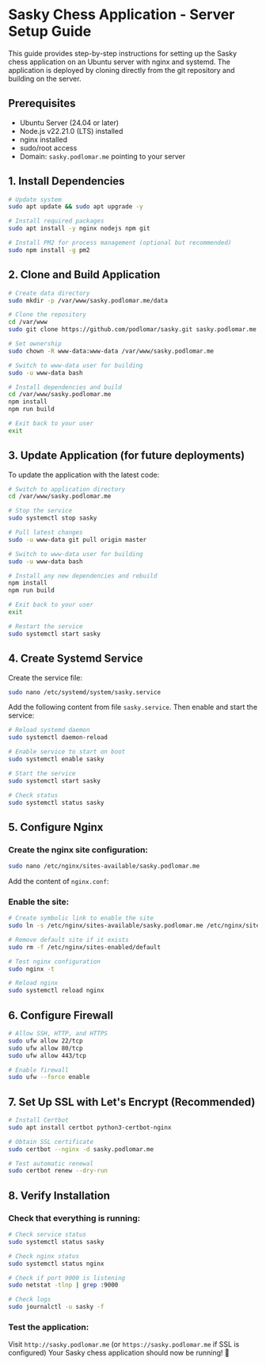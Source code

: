 # Sasky Chess Application - Server Setup Guide

This guide provides step-by-step instructions for setting up the Sasky chess application on an Ubuntu server with nginx and systemd. The application is deployed by cloning directly from the git repository and building on the server.

## Prerequisites

- Ubuntu Server (24.04 or later)
- Node.js v22.21.0 (LTS) installed
- nginx installed
- sudo/root access
- Domain: `sasky.podlomar.me` pointing to your server

## 1. Install Dependencies

```bash
# Update system
sudo apt update && sudo apt upgrade -y

# Install required packages
sudo apt install -y nginx nodejs npm git

# Install PM2 for process management (optional but recommended)
sudo npm install -g pm2
```

## 2. Clone and Build Application

```bash
# Create data directory
sudo mkdir -p /var/www/sasky.podlomar.me/data

# Clone the repository
cd /var/www
sudo git clone https://github.com/podlomar/sasky.git sasky.podlomar.me

# Set ownership
sudo chown -R www-data:www-data /var/www/sasky.podlomar.me

# Switch to www-data user for building
sudo -u www-data bash

# Install dependencies and build
cd /var/www/sasky.podlomar.me
npm install
npm run build

# Exit back to your user
exit
```

## 3. Update Application (for future deployments)

To update the application with the latest code:

```bash
# Switch to application directory
cd /var/www/sasky.podlomar.me

# Stop the service
sudo systemctl stop sasky

# Pull latest changes
sudo -u www-data git pull origin master

# Switch to www-data user for building
sudo -u www-data bash

# Install any new dependencies and rebuild
npm install
npm run build

# Exit back to your user
exit

# Restart the service
sudo systemctl start sasky
```

## 4. Create Systemd Service

Create the service file:

```bash
sudo nano /etc/systemd/system/sasky.service
```

Add the following content from file `sasky.service`. Then enable and start the service:

```bash
# Reload systemd daemon
sudo systemctl daemon-reload

# Enable service to start on boot
sudo systemctl enable sasky

# Start the service
sudo systemctl start sasky

# Check status
sudo systemctl status sasky
```

## 5. Configure Nginx

### Create the nginx site configuration:

```bash
sudo nano /etc/nginx/sites-available/sasky.podlomar.me
```

Add the content of `nginx.conf`:

### Enable the site:

```bash
# Create symbolic link to enable the site
sudo ln -s /etc/nginx/sites-available/sasky.podlomar.me /etc/nginx/sites-enabled/

# Remove default site if it exists
sudo rm -f /etc/nginx/sites-enabled/default

# Test nginx configuration
sudo nginx -t

# Reload nginx
sudo systemctl reload nginx
```

## 6. Configure Firewall

```bash
# Allow SSH, HTTP, and HTTPS
sudo ufw allow 22/tcp
sudo ufw allow 80/tcp
sudo ufw allow 443/tcp

# Enable firewall
sudo ufw --force enable
```

## 7. Set Up SSL with Let's Encrypt (Recommended)

```bash
# Install Certbot
sudo apt install certbot python3-certbot-nginx

# Obtain SSL certificate
sudo certbot --nginx -d sasky.podlomar.me

# Test automatic renewal
sudo certbot renew --dry-run
```

## 8. Verify Installation

### Check that everything is running:

```bash
# Check service status
sudo systemctl status sasky

# Check nginx status
sudo systemctl status nginx

# Check if port 9000 is listening
sudo netstat -tlnp | grep :9000

# Check logs
sudo journalctl -u sasky -f
```

### Test the application:

Visit `http://sasky.podlomar.me` (or `https://sasky.podlomar.me` if SSL is configured) Your Sasky chess application should now be running! 🎉
